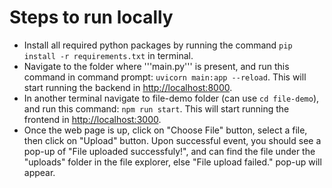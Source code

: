 # Steps to run locally

- Install all required python packages by running the command ```pip install -r requirements.txt``` in terminal.
- Navigate to the folder where '''main.py''' is present, and run this command in command prompt: ```uvicorn main:app --reload```. This will start running the backend in [http://localhost:8000](http://localhost:8000).
- In another terminal navigate to file-demo folder (can use ```cd file-demo```), and run this command: ```npm run start```. This will start running the frontend in [http://localhost:3000](http://localhost:3000).
- Once the web page is up, click on "Choose File" button, select a file, then click on "Upload" button. Upon successful event, you should see a pop-up of "File uploaded successfuly!", and can find the file under the "uploads" folder in the file explorer, else "File upload failed." pop-up will appear.
